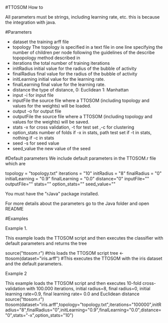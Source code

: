#TTOSOM How to

All parameters must be strings, including learning rate, etc. this is because the integration with java.

#Parameters
- dataset the training arff file 
- topology The topology is specified in a text file in one line specifying the number of children per node following the guidelines of the describe topopology method described in
- iterations the total number of training iterations
- initRadius initial value for the radius of the bubble of activity
- finalRadius final value for the radius of the bubble of activity
- initLearning initial value for the learning rate.
- finalLearning final value for the learning rate.
- distance the type of distance, 0: Euclidean 1: Manhattan
- input -i for input file
- inputFile the source file where a TTOSOM (including topology and values for the weights) will be loaded.
- output -o for output file
- outputFile the source file where a TTOSOM (including topology and values for the weights) will be saved.
- stats -x for cross validation, -t for test set ,-c for clustering
- option_stats number of folds if -x in stats, path test set if -t in stats, nothing if -c in stats
- seed -s for seed value
- seed_value the new value of the seed


#Default parameters 
We include default parameters in the TTOSOM.r file which are 

topology = "topology.txt"
iterations = "10"
initRadius = "8"
finalRadius = "0"
initialLearning = "0.9"
finalLearning = "0.0"
distance="0"
inputFile=""
outputFile=""
stats=""
option_stats=""
seed_value=""

You must have the "rJava" package installed.

For more details about the parameters go to the Java folder and open README

#Examples

Example 1.

This example loads the TTOSOM script and then executes the classifier with default parameters and returns the tree

source("ttosom.r") #this loads the TTOSOM script
tree <- ttosom(dataset="iris.arff") #This executes the TTOSOM with the iris dataset and the default parameters.


Example 2

This example loads the TTOSOM script and then executes 10-fold cross-validation with 100.000 iterations, initial radius=8, final radius=0, initial learning rate=0.9, final learning rate= 0.0 and Euclidean distance 
source("ttosom.r")
ttosom(dataset="iris.arff",topology="topology.txt",iterations="100000",initRadius="8",finalRadius="0",initLearning="0.9",finalLearning="0.0",distance="0",stats="-x",option_stats="10")

